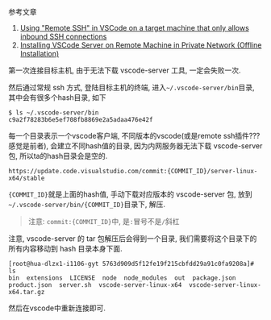 参考文章

1. [Using "Remote SSH" in VSCode on a target machine that only allows inbound SSH connections](https://stackoverflow.com/questions/56718453/using-remote-ssh-in-vscode-on-a-target-machine-that-only-allows-inbound-ssh-co)
2. [Installing VSCode Server on Remote Machine in Private Network (Offline Installation)](https://medium.com/@debugger24/installing-vscode-server-on-remote-machine-in-private-network-offline-installation-16e51847e275)

第一次连接目标主机, 由于无法下载 vscode-server 工具, 一定会失败一次.

然后通过常规 ssh 方式, 登陆目标主机的终端, 进入`~/.vscode-server/bin`目录, 其中会有很多个hash目录, 如下

```console
$ ls ~/.vscode-server/bin
c9a2f78283b6e5ef708fb8869e2a5adaa476e42f
```

每一个目录表示一个vscode客户端, 不同版本的vscode(或是remote ssh插件??? 感觉是前者), 会建立不同hash值的目录, 因为内网服务器无法下载 vscode-server 包, 所以ta的hash目录会是空的.

```
https://update.code.visualstudio.com/commit:{COMMIT_ID}/server-linux-x64/stable
```

`{COMMIT_ID}`就是上面的hash值, 手动下载对应版本的 vscode-server 包, 放到`~/.vscode-server/bin/{COMMIT_ID}`目录下, 解压.

> 注意: `commit:{COMMIT_ID}`中, 是`:`冒号不是`/`斜杠

注意, vscode-server 的 tar 包解压后会得到一个目录, 我们需要将这个目录下的所有内容移动到 hash 目录本身下面.

```console
[root@hua-dlzx1-i1106-gyt 5763d909d5f12fe19f215cbfdd29a91c0fa9208a]# ls
bin  extensions  LICENSE  node  node_modules  out  package.json  product.json  server.sh  vscode-server-linux-x64  vscode-server-linux-x64.tar.gz
```

然后在vscode中重新连接即可.
